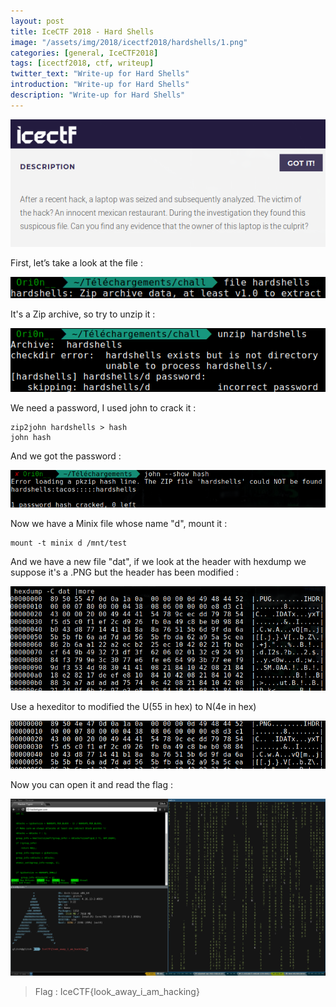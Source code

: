 ```yaml
---
layout: post
title: IceCTF 2018 - Hard Shells
image: "/assets/img/2018/icectf2018/hardshells/1.png"
categories: [general, IceCTF2018]
tags: [icectf2018, ctf, writeup]
twitter_text: "Write-up for Hard Shells"
introduction: "Write-up for Hard Shells"
description: "Write-up for Hard Shells"
---
```


![](/assets/img/2018/icectf2018/hardshells/1.png)

First, let’s take a look at the file :

![](/assets/img/2018/icectf2018/hardshells/2.png)

It's a Zip archive, so try to unzip it :

![](./assets/img/2018/icectf2018/hardshells/3.png)

We need a password, I used john to crack it :

```
zip2john hardshells > hash
john hash
```

And we got the password :

![](/assets/img/2018/icectf2018/hardshells/4.png)

Now we have a Minix file whose name "d", mount it :


```
mount -t minix d /mnt/test
```

And we have a new file "dat", if we look at the header with hexdump we suppose it's a .PNG but the header has been modified :

![](/assets/img/2018/icectf2018/hardshells/5.png)

Use a hexeditor to modified the U(55 in hex) to N(4e in hex)

![](/assets/img/2018/icectf2018/hardshells/6.png)

Now you can open it and read the flag :

![](/assets/img/2018/icectf2018/hardshells/7.png)

> Flag : IceCTF{look_away_i_am_hacking}